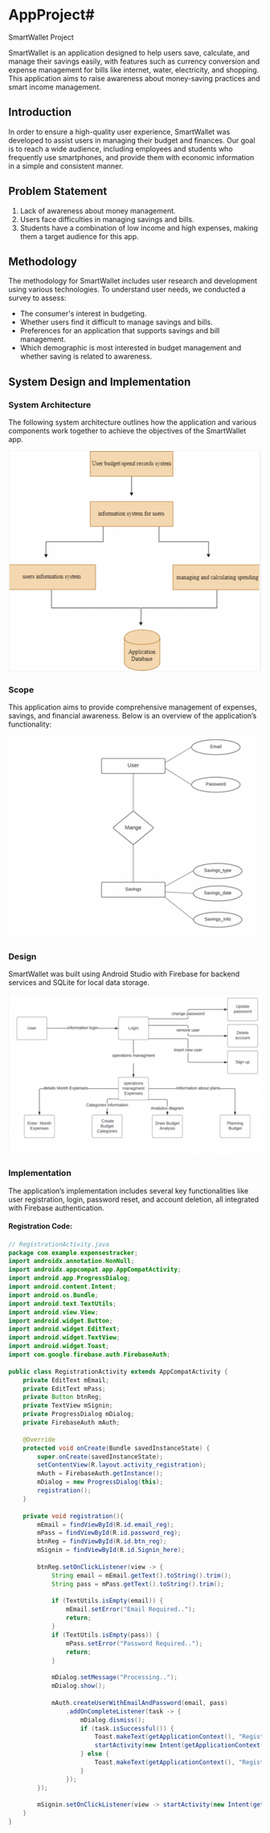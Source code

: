 # AppProject# 
SmartWallet Project

SmartWallet is an application designed to help users save, calculate, and manage their savings easily, with features such as currency conversion and expense management for bills like internet, water, electricity, and shopping. This application aims to raise awareness about money-saving practices and smart income management.

## Introduction

In order to ensure a high-quality user experience, SmartWallet was developed to assist users in managing their budget and finances. Our goal is to reach a wide audience, including employees and students who frequently use smartphones, and provide them with economic information in a simple and consistent manner.

## Problem Statement

1. Lack of awareness about money management.
2. Users face difficulties in managing savings and bills.
3. Students have a combination of low income and high expenses, making them a target audience for this app.

## Methodology

The methodology for SmartWallet includes user research and development using various technologies. To understand user needs, we conducted a survey to assess:

- The consumer's interest in budgeting.
- Whether users find it difficult to manage savings and bills.
- Preferences for an application that supports savings and bill management.
- Which demographic is most interested in budget management and whether saving is related to awareness.

## System Design and Implementation

### System Architecture

The following system architecture outlines how the application and various components work together to achieve the objectives of the SmartWallet app.

![System Architecture](imagessmartwallet/METHODOLOGY.png)

### Scope

This application aims to provide comprehensive management of expenses, savings, and financial awareness. Below is an overview of the application’s functionality:

![Scope](imagessmartwallet/SCOPE.png)

### Design

SmartWallet was built using Android Studio with Firebase for backend services and SQLite for local data storage.

![Design](imagessmartwallet/DESIGN.png)

### Implementation

The application’s implementation includes several key functionalities like user registration, login, password reset, and account deletion, all integrated with Firebase authentication.

#### Registration Code:
```java
// RegistrationActivity.java
package com.example.expensestracker;
import androidx.annotation.NonNull;
import androidx.appcompat.app.AppCompatActivity;
import android.app.ProgressDialog;
import android.content.Intent;
import android.os.Bundle;
import android.text.TextUtils;
import android.view.View;
import android.widget.Button;
import android.widget.EditText;
import android.widget.TextView;
import android.widget.Toast;
import com.google.firebase.auth.FirebaseAuth;

public class RegistrationActivity extends AppCompatActivity {
    private EditText mEmail;
    private EditText mPass;
    private Button btnReg;
    private TextView mSignin;
    private ProgressDialog mDialog;
    private FirebaseAuth mAuth;

    @Override
    protected void onCreate(Bundle savedInstanceState) {
        super.onCreate(savedInstanceState);
        setContentView(R.layout.activity_registration);
        mAuth = FirebaseAuth.getInstance();
        mDialog = new ProgressDialog(this);
        registration();
    }

    private void registration(){
        mEmail = findViewById(R.id.email_reg);
        mPass = findViewById(R.id.password_reg);
        btnReg = findViewById(R.id.btn_reg);
        mSignin = findViewById(R.id.Signin_here);

        btnReg.setOnClickListener(view -> {
            String email = mEmail.getText().toString().trim();
            String pass = mPass.getText().toString().trim();

            if (TextUtils.isEmpty(email)) {
                mEmail.setError("Email Required..");
                return;
            }
            if (TextUtils.isEmpty(pass)) {
                mPass.setError("Password Required..");
                return;
            }

            mDialog.setMessage("Processing..");
            mDialog.show();

            mAuth.createUserWithEmailAndPassword(email, pass)
                .addOnCompleteListener(task -> {
                    mDialog.dismiss();
                    if (task.isSuccessful()) {
                        Toast.makeText(getApplicationContext(), "Registration Complete", Toast.LENGTH_SHORT).show();
                        startActivity(new Intent(getApplicationContext(), MainActivity.class));
                    } else {
                        Toast.makeText(getApplicationContext(), "Registration Failed", Toast.LENGTH_SHORT).show();
                    }
                });
        });

        mSignin.setOnClickListener(view -> startActivity(new Intent(getApplicationContext(), MainActivity2.class)));
    }
}
